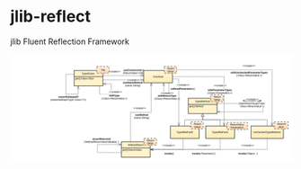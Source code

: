 # jlib-reflect
jlib Fluent Reflection Framework

![jlib-reflect class diagram](https://github.com/jlib-framework/jlib-reflect/blob/master/doc/jlib_reflect.svg)
